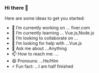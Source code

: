 ### Hi there 👋

Here are some ideas to get you started:

- 🔭 I’m currently working on ... fiver.com
- 🌱 I’m currently learning ... Vue.js,Node.js
- 👯 I’m looking to collaborate on ...
- 🤔 I’m looking for help with ...Vue.js
- 💬 Ask me about ...Anything
- 📫 How to reach me: ...
- 😄 Pronouns: ...He/Him
- ⚡ Fun fact: ...I am half finished


